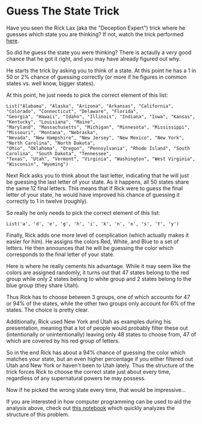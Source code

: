 # Guess The State Trick
Have you seen the Rick Lax (aka the "Deception Expert") trick where he guesses which state you are thinking? If not, watch the trick performed [here](https://www.facebook.com/DeceptionExpert/videos/525098757671982/).

So did he guess the state you were thinking? There is actaully a _very_ good chance that he got it right, and you may have already figured out why.

He starts the trick by asking you to think of a state. At this point he has a 1 in 50 or 2% chance of guessing correctly (or more if he figures in common states vs. well know, bigger states).

At this point, he just needs to pick the correct element of this list:
```{scala}
List("Alabama", "Alaska", "Arizona", "Arkansas", "California", "Colorado", "Connecticut", "Delaware", "Florida",
"Georgia", "Hawaii", "Idaho", "Illinois", "Indiana", "Iowa", "Kansas", "Kentucky", "Louisiana", "Maine", 
"Maryland", "Massachusetts", "Michigan", "Minnesota", "Mississippi", "Missouri", "Montana", "Nebraska", 
"Nevada", "New Hampshire", "New Jersey", "New Mexico", "New York", "North Carolina", "North Dakota", 
"Ohio", "Oklahoma", "Oregon", "Pennsylvania", "Rhode Island", "South Carolina", "South Dakota", "Tennessee",
"Texas", "Utah", "Vermont", "Virginia", "Washington", "West Virginia", "Wisconsin", "Wyoming")
```

Next Rick asks you to think about the last letter, indicating that he will just be guessing the last letter of your state. As it happens, all 50 states share the same 12 final letters. This means that if Rick were to guess the final letter of your state, he would have improved his chance of guessing it correctly to 1 in twelve (roughly). 

So really he only needs to pick the correct element of this list:
```{scala}
List('a', 'd', 'e', 'g', 'h', 'i', 'k', 'n', 'o', 's', 't', 'y')
```

Finally, Rick adds one more level of complication (which actually makes it easier for him). He assigns the colors Red, White, and Blue to a set of letters. He then announces that he will be guessing the color which corresponds to the final letter of your state.

Here is where he really cements his advantage. While it may seem like the colors are assigned randomly, it turns out that 47 states belong to the red group while only 2 states belong to white group and 2 states belong to the blue group (they share Utah).

Thus Rick has to choose between 3 groups, one of which accounts for 47 or 94% of the states, while the other two groups only account for 6% of the states. The choice is pretty clear.

Additionally, Rick used New York and Utah as examples during his presentation, meaning that a lot of people would probably filter these out (intentionally or unintentionally) leaving only 48 states to choose from, 47 of which are covered by his red group of letters.

So in the end Rick has about a 94% chance of guessing the color which matches your state, but an even higher percentage if you either filtered out Utah and New York or haven't been to Utah lately. Thus the structure of the trick forces Rick to choose the correct state just about every time, regardless of any supernatural powers he may possess.

Now if he picked the wrong state every time, that would be impressive...

If you are interested in how computer programming can be used to aid the analysis above, check out [this notebook](https://github.com/EvanOman/GuessTheStateTrick/blob/master/Guess%20The%20State.ipynb) which quickly analyzes the structure of this problem.
